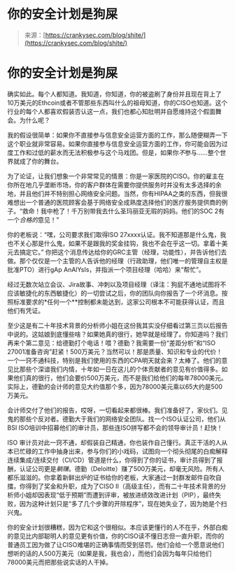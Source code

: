 <!--yml

category: 未分类

date: 2024-05-27 14:30:11

-->

# 你的安全计划是狗屎

> 来源：[https://crankysec.com/blog/shite/](https://crankysec.com/blog/shite/)

<main id="skip">

# 你的安全计划是狗屎

确实如此。每个人都知道。我知道，你知道，你的被盗刷了身份并且现在背上了10万美元的Ethcoin或者不管那些东西叫什么的祖母知道，你的CISO也知道。这个行业的每个人都喜欢假装否认这一点，我们也都心知肚明并自愿维持这个假面舞会。为什么呢？

我的假设很简单：如果你不直接参与信息安全运营方面的工作，那么随便糊弄一下这个职业就非常容易。如果你直接参与信息安全运营方面的工作，你可能会因为过度工作和过低的薪水而无法积极参与这个马戏团。但是，如果你*不*参与……整个世界就成了你的舞台。

为了论证，让我们想象一个非常常见的情景：你是一家医院的CISO。你的雇主在你所在地几乎垄断市场，你的客户群体在需要你提供服务时并没有太多选择的余地，并且他们并不特别担心网络安全问题。当然，你有HIPAA之类的东西，但我很难想出一个普通的医院顾客会基于网络安全成熟度选择他们的医疗服务提供商的例子。“救命！我中枪了！千万别带我去什么圣玛丽亚无瑕的妈妈。他们的SOC 2有一个*合格的*意见！”

你的老板说：“嘿，公司要求我们取得ISO 27xxxx认证。我不知道那是什么鬼，我也不关心那是什么鬼，如果不是跟我的奖金挂钩，我也不会在乎这一切。拿着十美元去搞定它。” 你把这个消息传达给你的GRC主管（经理，功能性），并告诉他们去做。那个仅仅是一个主管的人告诉他的经理（行政助理，他们唯一的管理自主权是批准PTO）进行gAp AnAlYsIs，并指派一个项目经理（哈哈）来“帮忙”。

经过无数次站立会议、Jira故事、冲刺以及项目经理（译注：狗屁不通地试图将不应该敏捷化的东西敏捷化）的一切尝试之后，你的团队向你报告了一个坏消息。按照标准要求的*任何一个**控制都未能达到，这家公司根本不可能获得认证，而且他们有凭证。

至少这是有二十年技术背景的分析师小姐在这份我其实没仔细看过第三页以后报告中说的。这姑娘到底懂些啥？如果她真的很行，她早就是经理了。你知道吗？我们再来个第二意见：给德勤打个电话！喂？德勤？我需要一份“差距分析”和“ISO 27001准备咨询”赶紧！500万美元？当然可以！那是质量、知识和专业的代价！一个一窍不通科技，特别是我们使用的东西的CPA明天就会来？太棒了。他们的意见比那些个深谙我们内情，十年如一日在这儿的个体贡献者的意见有价值得多。如果他们真的很行，他们会要价500万美元，而不是我们给他们的每年78000美元。实际上，德勤的会计师的意见大约值那个多，因为78000美元乘以65大约是500万美元。

会计师交付了他们的报告，哎呀，一切看起来都很棒。我们准备好了，家伙们。见鬼的那些个反对者。德勤大于我们的网络安全团队。找一个ISO认证公司，他们从BSI ISO培训中招募他们的审计员，那些连ISO拼写都不会的领导审计员！赶快！

ISO 审计员对此一窍不通，却假装自己精通，你也装作自己懂行。真正干活的人从本已忙碌的工作中抽身出来，参与你们的小戏码，试图向一个彻头彻尾的白痴解释连续集成/连续交付（CI/CD）管道是什么，你得到了你的证书，审计员得到了报酬，认证公司更是*躺赚*。德勤（Deloitte）赚了500万美元，却毫无风险。所有人都乐滋滋的。你拿着新鲜出炉的证书给你的老板，大家通过一封群发邮件自吹自擂，你得到了奖金和升职，成为了CISO II（高级主任），而有二十年技术背景的分析师小姐却因表现“低于预期”而遭到评审，被放进绩效改进计划（PIP），最终失败，因为这种计划只是“多了几个步骤的开除程序”，现在她失业了，因为她是个扫兴鬼。

你的安全计划很糟糕，因为它和这个很相似。本应该更懂行的人不在乎，外部白痴的意见比内部聪明人的意见更有价值，你的CISO读不懂日志但一直升职，而你的普通员工因为做了让CISO难堪的正确事情而受到惩罚。他们会给一个愿意说他们想听的话的人500万美元（如果是我，我也会），而他们会因为每年只给他们78000美元而把那些说实话的人干掉。

</main>
